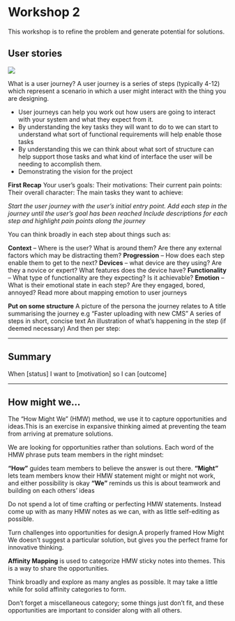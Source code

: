 
# Workshop 2

This workshop is to refine the problem and generate potential for solutions.

## User stories

![](https://i.imgur.com/X6bDj82.png)




What is a user journey?
A user journey is a series of steps (typically 4-12) which represent a scenario in which a user might interact with the thing you are designing. 

 - User journeys can help you work out how users are going to interact with your system and what they expect from it.
- By understanding the key tasks they will want to do to we can start to understand what sort of functional requirements will help enable those tasks 
- By understanding this we can think about what sort of structure can help support those tasks and what kind of interface the user will be needing to accomplish them.
- Demonstrating the vision for the project 

**First Recap**
Your user’s goals:
Their motivations:
Their current pain points:
Their overall character:
The main tasks they want to achieve:


*Start the user journey with the user’s initial entry point. 
Add each step in the journey until the user’s goal has been reached
Include descriptions for each step and highlight pain points along the journey*


You can think broadly in each step about things such as:

**Context** – Where is the user? What is around them? Are there any external factors which may be distracting them? 
**Progression** – How does each step enable them to get to the next?
**Devices** – what device are they using? Are they a novice or expert? What features does the device have?
**Functionality** – What type of functionality are they expecting? Is it achievable?
**Emotion** – What is their emotional state in each step? Are they engaged, bored, annoyed? Read more about mapping emotion to user journeys

**Put on some structure**
A picture of the persona the journey relates to
A title summarising the journey e.g “Faster uploading with new CMS”
A series of steps in short, concise text
An illustration of what’s happening in the step (if deemed necessary)
And then per step:

---

## Summary

When [status] I want to [motivation] so I can [outcome]

---

## How might we...

The “How Might We” (HMW) method, we use it to capture opportunities and ideas.This is an exercise in expansive thinking aimed at preventing the team from arriving at premature solutions.  

We are looking for opportunities rather than solutions. Each word of the HMW phrase puts team members in the right mindset:

**“How”** guides team members to believe the answer is out there.
**“Might”** lets team members know their HMW statement might or might not work, and either possibility is okay
**“We”** reminds us this is about teamwork and building on each others’ ideas

Do not spend a lot of time crafting or perfecting HMW statements. Instead come up with as many HMW notes as we can, with as little self-editing as possible. 

 Turn challenges into opportunities for design.A properly framed How Might We doesn’t suggest a particular solution, but gives you the perfect frame for innovative thinking.


**Affinity Mapping** 
is used to categorize HMW sticky notes into themes. This is a way to share the opportunities.

Think broadly and explore as many angles as possible. It may take a little while for solid affinity categories to form.

Don’t forget a miscellaneous category; some things just don’t fit, and these opportunities are important to consider along with all others.

